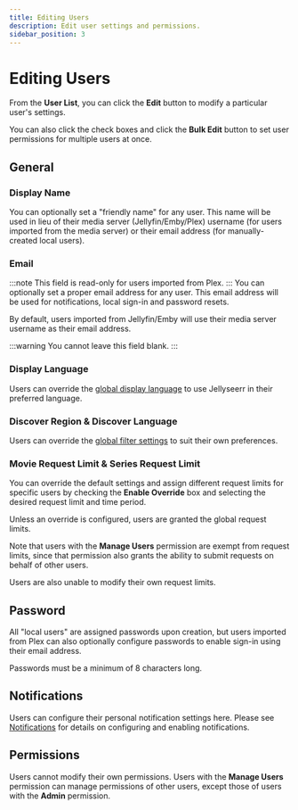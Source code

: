 ```yaml
---
title: Editing Users
description: Edit user settings and permissions.
sidebar_position: 3
---
```


# Editing Users

From the **User List**, you can click the **Edit** button to modify a particular user's settings.

You can also click the check boxes and click the **Bulk Edit** button to set user permissions for multiple users at once.

## General

### Display Name

You can optionally set a "friendly name" for any user. This name will be used in lieu of their media server (Jellyfin/Emby/Plex) username (for users imported from the media server) or their email address (for manually-created local users).

### Email

:::note
This field is read-only for users imported from Plex.
:::
You can optionally set a proper email address for any user. This email address will be used for notifications, local sign-in and password resets.

By default, users imported from Jellyfin/Emby will use their media server username as their email address.

:::warning
You cannot leave this field blank.
:::

### Display Language

Users can override the [global display language](/using-jellyseerr/settings/general#display-language) to use Jellyseerr in their preferred language.

### Discover Region & Discover Language

Users can override the [global filter settings](/using-jellyseerr/settings/general#discover-region-discover-language--streaming-region) to suit their own preferences.

### Movie Request Limit & Series Request Limit

You can override the default settings and assign different request limits for specific users by checking the **Enable Override** box and selecting the desired request limit and time period.

Unless an override is configured, users are granted the global request limits.

Note that users with the **Manage Users** permission are exempt from request limits, since that permission also grants the ability to submit requests on behalf of other users.

Users are also unable to modify their own request limits.

## Password

All "local users" are assigned passwords upon creation, but users imported from Plex can also optionally configure passwords to enable sign-in using their email address.

Passwords must be a minimum of 8 characters long.

## Notifications

Users can configure their personal notification settings here. Please see [Notifications](/using-jellyseerr/notifications/) for details on configuring and enabling notifications.

## Permissions

Users cannot modify their own permissions. Users with the **Manage Users** permission can manage permissions of other users, except those of users with the **Admin** permission.
